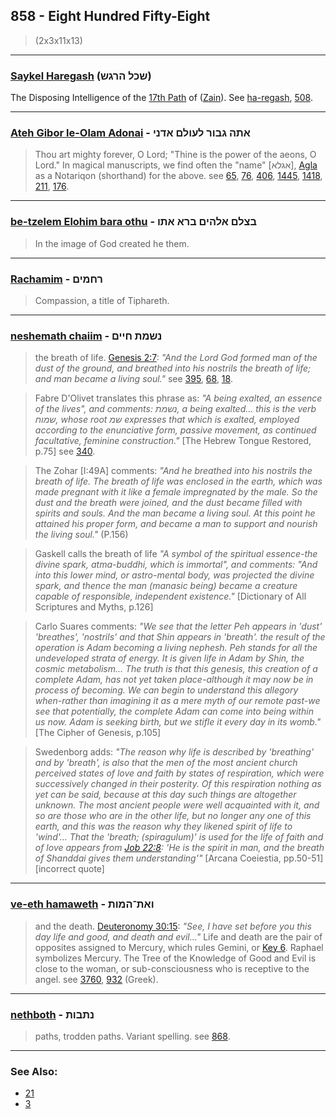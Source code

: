 ## 858 - Eight Hundred Fifty-Eight
> (2x3x11x13)

---

### [Saykel Haregash](/keys/ShKL.HRGSh) (שכל הרגש)
The Disposing Intelligence of the [17th Path](17) of ([Zain](Z)). See [ha-regash](/keys/HRGSh), [508](508).

---


### [Ateh Gibor le-Olam Adonai](/keys/AThH.GBVR.LOVLM.ADNI) - אתה גבור לעולם אדני
> Thou art mighty forever, O Lord; "Thine is the power of the aeons, O Lord." In magical manuscripts, we find often the "name" [אגלא], [Agla](/keys/AGLA) as a Notariqon (shorthand) for the above. see [65](65), [76](76), [406](406), [1445](1445), [1418](1418), [211](211), [176](176).

---

### [be-tzelem Elohim bara othu](/keys/BTzLM.ALHIM.BRA.AThV) - בצלם אלהים ברא אתו
> In the image of God created he them.

---

### [Rachamim](/keys/RChMIMf) - רחמים
> Compassion, a title of Tiphareth.

---

### [neshemath chaiim](/keys/NShMTh.ChIIM) - נשמת חיים
> the breath of life. [Genesis 2:7](http://biblehub.com/genesis/2-7.htm): *"And the Lord God formed man of the dust of the ground, and breathed into his nostrils the breath of life; and man became a living soul."* see [395](395), [68](68), [18](18).

> Fabre D'Olivet translates this phrase as: *"A being exalted, an essence of the lives", and comments: נשמת, a being exalted... this is the verb שמוח, whose root שמ expresses that which is exalted, employed according to the enunciative form, passive movement, as continued facultative, feminine construction."* [The Hebrew Tongue Restored, p.75] see [340](340).

> The Zohar [I:49A] comments: *"And he breathed into his nostrils the breath of life. The breath of life was enclosed in the earth, which was made pregnant with it like a female impregnated by the male. So the dust and the breath were joined, and the dust became filled with spirits and souls. And the man became a living soul. At this point he attained his proper form, and became a man to support and nourish the living soul."* (P.156)

> Gaskell calls the breath of life *"A symbol of the spiritual essence-the divine spark, atma-buddhi, which is immortal", and comments: "And into this lower mind, or astro-mental body, was projected the divine spark, and thence the man (manasic being) became a creature capable of responsible, independent existence."* [Dictionary of All Scriptures and Myths, p.126]

> Carlo Suares comments: *"We see that the letter Peh appears in 'dust' 'breathes', 'nostrils' and that Shin appears in 'breath'. the result of the operation is Adam becoming a living nephesh. Peh stands for all the undeveloped strata of energy. It is given life in Adam by Shin, the cosmic metabolism... The truth is that this genesis, this creation of a complete Adam, has not yet taken place-although it may now be in process of becoming. We can begin to understand this allegory when-rather than imagining it as a mere myth of our remote past-we see that potentially, the complete Adam can come into being within us now. Adam is seeking birth, but we stifle it every day in its womb."* [The Cipher of Genesis, p.105]

> Swedenborg adds: *"The reason why life is described by 'breathing' and by 'breath', is also that the men of the most ancient church perceived states of love and faith by states of respiration, which were successively changed in their posterity. Of this respiration nothing as yet can be said, because at this day such things are altogether unknown. The most ancient people were well acquainted with it, and so are those who are in the other life, but no longer any one of this earth, and this was the reason why they likened spirit of life to 'wind'... That the 'breath; (spiragulum)' is used for the life of faith and of love appears from [Job 22:8](http://biblehub.com/job/22-8.htm): 'He is the spirit in man, and the breath of Shanddai gives them understanding'"* [Arcana Coeiestia, pp.50-51] [incorrect quote]

---

### [ve-eth hamaweth](/keys/VATh-HMVTh) - ואת־המות
> and the death. [Deuteronomy 30:15](http://biblehub.com/deuteronomy/30-15.htm): *"See, I have set before you this day life and good, and death and evil..."* Life and death are the pair of opposites assigned to Mercury, which rules Gemini, or [Key 6](6). Raphael symbolizes Mercury. The Tree of the Knowledge of Good and Evil is close to the woman, or sub-consciousness who is receptive to the angel. see [3760](3760), [932](932) (Greek).

---

### [nethboth](/keys/NThBVTh) - נתבות
> paths, trodden paths. Variant spelling. see [868](868).

---

### See Also:

- [21](21)
- [3](3)
